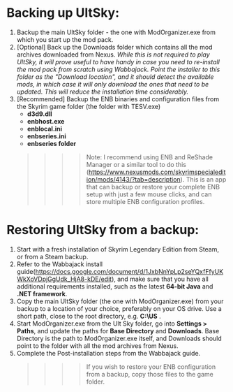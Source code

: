 # Backing up UltSky: 
1)  Backup the main UltSky folder - the one with ModOrganizer.exe from which you start up the mod pack.
2)  [Optional]  Back up the Downloads folder which contains all the mod archives downloaded from Nexus.  _While this is not required to play UltSky, it will prove useful to have handy in case you need to re-install the mod pack from scratch using Wabbajack.  Point the installer to this folder as the "Download location", and it should detect the available mods, in which case it will only download the ones that need to be updated.  This will reduce the installation time considerably._
3)  [Recommended]  Backup the ENB binaries and configuration files from the Skyrim game folder (the folder with TESV.exe)
     *  **d3d9.dll** 
     *  **enbhost.exe** 
     *  **enblocal.ini**
     *  **enbseries.ini**
     *  **enbseries folder**
       >>>>    Note: I recommend using ENB and ReShade Manager or a similar tool to do this (https://www.nexusmods.com/skyrimspecialedition/mods/4143/?tab=description).  This is an app that can backup or restore your complete ENB setup with just a few mouse clicks, and can store multiple ENB configuration profiles.

# Restoring UltSky from a backup:
1)  Start with a fresh installation of Skyrim Legendary Edition from Steam, or from a Steam backup.
2)  Refer to the Wabbajack install guide(https://docs.google.com/document/d/1JxbNnYpLp2seYQxfFfyUKWkXoVDpjGgUdk_HjA8-kDE/edit), and make sure that you have all additional requirements installed, such as the latest **64-bit Java** and **.NET framework**.
3)  Copy the main UltSky folder (the one with ModOrganizer.exe) from your backup to a location of  your choice, preferably on your OS drive.   Use a short path, close to the root directory, e.g. **C:\US** .
4)  Start ModOrganizer.exe from the Ult Sky folder, go into **Settings > Paths**, and update the paths for **Base Directory** and **Downloads**.  Base Directory is the path to ModOrganizer.exe itself, and Downloads should point to the folder with all the mod archives from Nexus.
5)  Complete the Post-installation steps from the Wabbajack guide.
       >>>>    If you wish to restore your ENB configuration from a backup, copy those files to the game folder.
